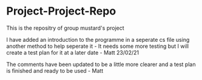 # Project-Project-Repo
This is the repositry of group mustard's project

I have added an introduction to the programme in a seperate cs file using another method to help seperate it - It needs some more testing but I will create a test plan for it at a later date - Matt 23/02/21

The comments have been updated to be a little more clearer and a test plan is finished and ready to be used - Matt